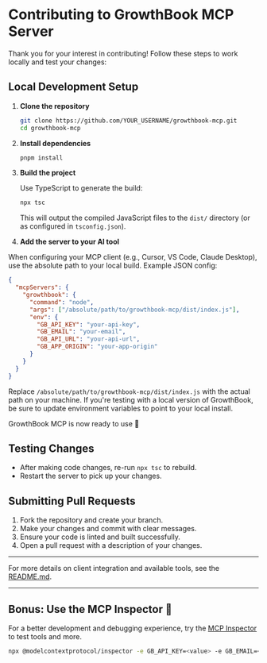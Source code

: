 # Contributing to GrowthBook MCP Server

Thank you for your interest in contributing! Follow these steps to work locally and test your changes:

## Local Development Setup

1. **Clone the repository**

   ```sh
   git clone https://github.com/YOUR_USERNAME/growthbook-mcp.git
   cd growthbook-mcp
   ```

2. **Install dependencies**

   ```sh
   pnpm install
   ```

3. **Build the project**

   Use TypeScript to generate the build:

   ```sh
   npx tsc
   ```

   This will output the compiled JavaScript files to the `dist/` directory (or as configured in `tsconfig.json`).

4. **Add the server to your AI tool**

When configuring your MCP client (e.g., Cursor, VS Code, Claude Desktop), use the absolute path to your local build. Example JSON config:

   ```json
   {
     "mcpServers": {
       "growthbook": {
         "command": "node",
         "args": ["/absolute/path/to/growthbook-mcp/dist/index.js"],
         "env": {
           "GB_API_KEY": "your-api-key",
           "GB_EMAIL": "your-email",
           "GB_API_URL": "your-api-url",
           "GB_APP_ORIGIN": "your-app-origin"
         }
       }
     }
   }
   ```

Replace `/absolute/path/to/growthbook-mcp/dist/index.js` with the actual path on your machine. If you're testing with a local version of GrowthBook, be sure to update environment variables to point to your local install.

GrowthBook MCP is now ready to use 🤖

## Testing Changes

- After making code changes, re-run `npx tsc` to rebuild.
- Restart the server to pick up your changes.

## Submitting Pull Requests

1. Fork the repository and create your branch.
2. Make your changes and commit with clear messages.
3. Ensure your code is linted and built successfully.
4. Open a pull request with a description of your changes.

---

For more details on client integration and available tools, see the [README.md](./README.md).

---

## Bonus: Use the MCP Inspector 🚀

For a better development and debugging experience, try the [MCP Inspector](https://github.com/modelcontextprotocol/inspector) to test tools and more.

```bash
npx @modelcontextprotocol/inspector -e GB_API_KEY=<value> -e GB_EMAIL=<email> -e GB_API_URL=http://localhost:3100 -e GB_APP_ORIGIN=http://localhost:3000 node build/index.js
```